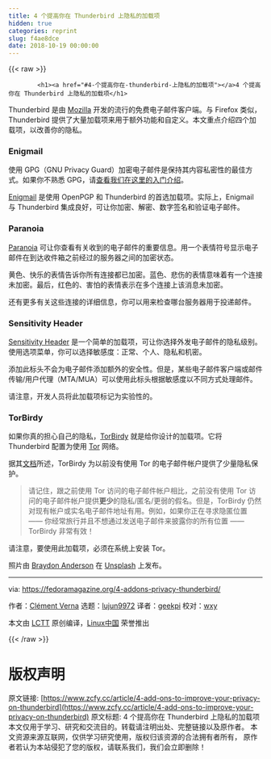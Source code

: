 ```yaml
---
title: 4 个提高你在 Thunderbird 上隐私的加载项
hidden: true
categories: reprint
slug: f4ae8dce
date: 2018-10-19 00:00:00
---
```


{{< raw >}}

            <h1><a href="#4-个提高你在-thunderbird-上隐私的加载项"></a>4 个提高你在 Thunderbird 上隐私的加载项</h1>
<p>Thunderbird 是由 <a href="https://www.mozilla.org/en-US/">Mozilla</a> 开发的流行的免费电子邮件客户端。与 Firefox 类似，Thunderbird 提供了大量加载项来用于额外功能和自定义。本文重点介绍四个加载项，以改善你的隐私。</p>
<h3><a href="#enigmail"></a>Enigmail</h3>
<p>使用 GPG（GNU Privacy Guard）加密电子邮件是保持其内容私密性的最佳方式。如果你不熟悉 GPG，请<a href="https://fedoramagazine.org/gnupg-a-fedora-primer/">查看我们在这里的入门介绍</a>。</p>
<p><a href="https://addons.mozilla.org/en-US/thunderbird/addon/enigmail/">Enigmail</a> 是使用 OpenPGP 和 Thunderbird 的首选加载项。实际上，Enigmail 与 Thunderbird 集成良好，可让你加密、解密、数字签名和验证电子邮件。</p>
<h3><a href="#paranoia"></a>Paranoia</h3>
<p><a href="https://addons.mozilla.org/en-US/thunderbird/addon/paranoia/?src=cb-dl-users">Paranoia</a> 可让你查看有关收到的电子邮件的重要信息。用一个表情符号显示电子邮件在到达收件箱之前经过的服务器之间的加密状态。</p>
<p>黄色、快乐的表情告诉你所有连接都已加密。蓝色、悲伤的表情意味着有一个连接未加密。最后，红色的、害怕的表情表示在多个连接上该消息未加密。</p>
<p>还有更多有关这些连接的详细信息，你可以用来检查哪台服务器用于投递邮件。</p>
<h3><a href="#sensitivity-header"></a>Sensitivity Header</h3>
<p><a href="https://addons.mozilla.org/en-US/thunderbird/addon/sensitivity-header/?src=cb-dl-users">Sensitivity Header</a> 是一个简单的加载项，可让你选择外发电子邮件的隐私级别。使用选项菜单，你可以选择敏感度：正常、个人、隐私和机密。</p>
<p>添加此标头不会为电子邮件添加额外的安全性。但是，某些电子邮件客户端或邮件传输/用户代理（MTA/MUA）可以使用此标头根据敏感度以不同方式处理邮件。</p>
<p>请注意，开发人员将此加载项标记为实验性的。</p>
<h3><a href="#torbirdy"></a>TorBirdy</h3>
<p>如果你真的担心自己的隐私，<a href="https://addons.mozilla.org/en-US/thunderbird/addon/torbirdy/?src=cb-dl-users">TorBirdy</a> 就是给你设计的加载项。它将 Thunderbird 配置为使用 <a href="https://www.torproject.org/">Tor</a> 网络。</p>
<p>据其<a href="https://trac.torproject.org/projects/tor/wiki/torbirdy">文档</a>所述，TorBirdy 为以前没有使用 Tor 的电子邮件帐户提供了少量隐私保护。</p>
<blockquote>
<p>请记住，跟之前使用 Tor 访问的电子邮件帐户相比，之前没有使用 Tor 访问的电子邮件帐户提供<strong>更少</strong>的隐私/匿名/更弱的假名。但是，TorBirdy 仍然对现有帐户或实名电子邮件地址有用。例如，如果你正在寻求隐匿位置 —— 你经常旅行并且不想通过发送电子邮件来披露你的所有位置 —— TorBirdy 非常有效！</p>
</blockquote>
<p>请注意，要使用此加载项，必须在系统上安装 Tor。</p>
<p>照片由 <a href="https://unsplash.com/photos/wOHH-NUTvVc?utm_source=unsplash&amp;utm_medium=referral&amp;utm_content=creditCopyText">Braydon Anderson</a> 在 <a href="https://unsplash.com/search/photos/privacy?utm_source=unsplash&amp;utm_medium=referral&amp;utm_content=creditCopyText">Unsplash</a> 上发布。</p>
<hr>
<p>via: <a href="https://fedoramagazine.org/4-addons-privacy-thunderbird/">https://fedoramagazine.org/4-addons-privacy-thunderbird/</a></p>
<p>作者：<a href="https://fedoramagazine.org">Clément Verna</a> 选题：<a href="https://github.com/lujun9972">lujun9972</a> 译者：<a href="https://github.com/geekpi">geekpi</a> 校对：<a href="https://github.com/wxy">wxy</a></p>
<p>本文由 <a href="https://github.com/LCTT/TranslateProject">LCTT</a> 原创编译，<a href="https://linux.cn/">Linux中国</a> 荣誉推出</p>

          
{{< /raw >}}

# 版权声明
原文链接: [https://www.zcfy.cc/article/4-add-ons-to-improve-your-privacy-on-thunderbird](https://www.zcfy.cc/article/4-add-ons-to-improve-your-privacy-on-thunderbird)
原文标题: 4 个提高你在 Thunderbird 上隐私的加载项
本文仅用于学习、研究和交流目的。转载请注明出处、完整链接以及原作者。
本文资源来源互联网，仅供学习研究使用，版权归该资源的合法拥有者所有，
原作者若认为本站侵犯了您的版权，请联系我们，我们会立即删除！
